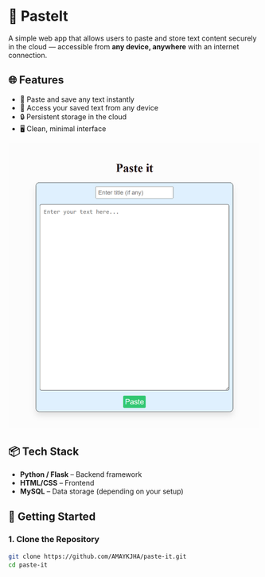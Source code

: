 # 📝 PasteIt

A simple web app that allows users to paste and store text content securely in the cloud — accessible from **any device, anywhere** with an internet connection.

## 🌐 Features

- 🚀 Paste and save any text instantly
- 📱 Access your saved text from any device
- 🔒 Persistent storage in the cloud
- 🖥️ Clean, minimal interface

<p align="center">
  <img src="img/homepage.png" alt="App Screenshot" width="600"/>
</p>



## 📦 Tech Stack

- **Python / Flask** – Backend framework
- **HTML/CSS** – Frontend 
- **MySQL** – Data storage (depending on your setup)

## 🚀 Getting Started

### 1. Clone the Repository

```bash
git clone https://github.com/AMAYKJHA/paste-it.git
cd paste-it
